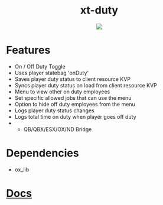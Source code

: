<div align="center">
  <h1>xt-duty</h1>
  <a href="https://dsc.gg/xtdev"> <img align="center" src="https://user-images.githubusercontent.com/101474430/233859688-2b3b9ecc-41c8-41a6-b2e3-a9f1aad473ee.gif"/></a><br>
</div>

# Features
- On / Off Duty Toggle
- Uses player statebag 'onDuty'
- Saves player duty status to client resource KVP
- Syncs player duty status on load from client resource KVP
- Menu to view other on duty employees
- Set specific allowed jobs that can use the menu
- Option to hide off duty employees from the menu
- Logs player duty status changes
- Logs total time on duty when player goes off duty
- - QB/QBX/ESX/OX/ND Bridge

# Dependencies
- ox_lib

# [Docs](https://xtdev.gitbook.io/xt-docs/free-resources/duty-menu)
